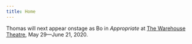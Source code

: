 ```yaml
---
title: Home
---
```


Thomas will next appear onstage as Bo in _Appropriate_ at [The Warehouse Theatre](http://www.warehousetheatre.com/), May 29—June 21, 2020.
